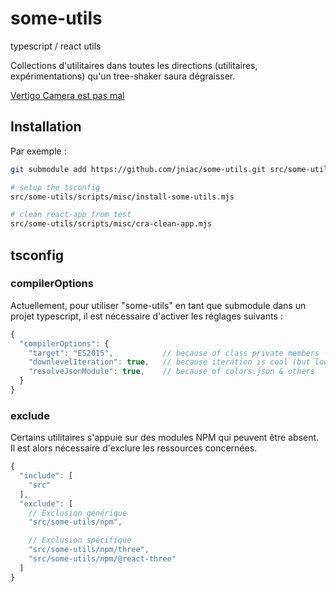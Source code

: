 # some-utils

typescript / react utils

Collections d'utilitaires dans toutes les directions (utilitaires, expérimentations) 
qu'un tree-shaker saura dégraisser.

[Vertigo Camera est pas mal](https://github.com/jniac/some-utils/tree/main/npm/three/vertigo-2)

## Installation
Par exemple :
```bash
git submodule add https://github.com/jniac/some-utils.git src/some-utils

# setup the tsconfig
src/some-utils/scripts/misc/install-some-utils.mjs

# clean react-app from test
src/some-utils/scripts/misc/cra-clean-app.mjs
```

## tsconfig

### compilerOptions
Actuellement, pour utiliser "some-utils" en tant que submodule dans un projet 
typescript, il est nécessaire d'activer les réglages suivants : 
```js
{
  "compilerOptions": {
    "target": "ES2015",           // because of class private members
    "downlevelIteration": true,   // because iteration is cool (but low perf?)
    "resolveJsonModule": true,    // because of colors.json & others
  }
}
```

### exclude
Certains utilitaires s'appuie sur des modules NPM qui peuvent être absent. 
Il est alors nécessaire d'exclure les ressources concernées.
```js
{
  "include": [
    "src"
  ],
  "exclude": [
    // Exclusion générique
    "src/some-utils/npm",

    // Exclusion spécifique
    "src/some-utils/npm/three",
    "src/some-utils/npm/@react-three"
  ]
}
```
